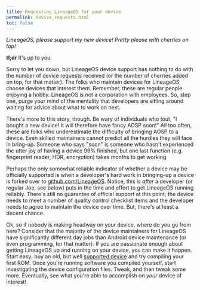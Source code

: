 ```yaml
---
title: Requesting LineageOS for your device
permalink: device_requests.html
toc: false
---
```


_LineageOS, please support my new device! Pretty please with cherries on top!_

**tl;dr** It's up to you.

Sorry to let you down, but LineageOS device support has nothing to do with the number of device requests received (or the number of cherries added on top, for that matter). The folks who maintain devices for LineageOS choose devices that interest them. Remember, these are regular people enjoying a hobby. LineageOS is not a corporation with employees. So, step one, purge your mind of the mentality that developers are sitting around waiting for advice about what to work on next.

There's more to this story, though. Be wary of individuals who tout, "I bought a new device! It will therefore have fancy AOSP soon!" All too often, these are folks who underestimate the difficulty of bringing AOSP to a device. Even skilled maintainers cannot predict all the hurdles they will face in bring-up. Someone who says "soon" is someone who hasn't experienced the utter joy of having a device 99% finished, but one last function (e.g. fingerprint reader, HDR, encryption) takes months to get working.

Perhaps the only somewhat reliable indicator of whether a device may be officially supported is when a developer's hard work in bringing-up a device is forked over to [github.com/LineageOS](https://github.com/LineageOS). Notice, this is *after* a developer (or regular Joe, see below) puts in the time and effort to get LineageOS running reliably. There's still no guarantee of official support at this point; the device needs to meet a number of quality control checklist items and the developer needs to agree to maintain the device over time. But, there's at least a decent chance.

Ok, so if nobody is making headway on your device, where do you go from here? Consider that the majority of the device maintainers for LineageOS have significantly different day jobs than Android device maintenance (or even programming, for that matter). If you are passionate enough about getting LineageOS up and running on your device, you can make it happen. Start easy; buy an old, but well [supported device](devices.html) and try compiling your first ROM. Once you're running software you compiled yourself, start investigating the device configuration files. Tweak, and then tweak some more. Eventually, see what you're able to accomplish on _your_ device of interest!
